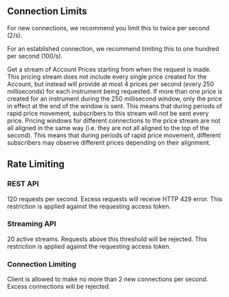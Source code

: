 ## Connection Limits

For new connections, we recommend you limit this to twice per second (2/s).

For an established connection, we recommend limiting this to one hundred per second (100/s).

Get a stream of Account Prices starting from when the request is made.
This pricing stream does not include every single price created for the Account, but instead will provide at most 4 prices per second (every 250 milliseconds) for each instrument being requested.
If more than one price is created for an instrument during the 250 millisecond window, only the price in effect at the end of the window is sent. This means that during periods of rapid price movement, subscribers to this stream will not be sent every price.
Pricing windows for different connections to the price stream are not all aligned in the same way (i.e. they are not all aligned to the top of the second). This means that during periods of rapid price movement, different subscribers may observe different prices depending on their alignment.

## Rate Limiting
### REST API
120 requests per second. Excess requests will receive HTTP 429 error. This restriction is applied against the requesting access token.

### Streaming API
20 active streams. Requests above this threshold will be rejected. This restriction is applied against the requesting access token.

### Connection Limiting
Client is allowed to make no more than 2 new connections per second. Excess connections will be rejected. 